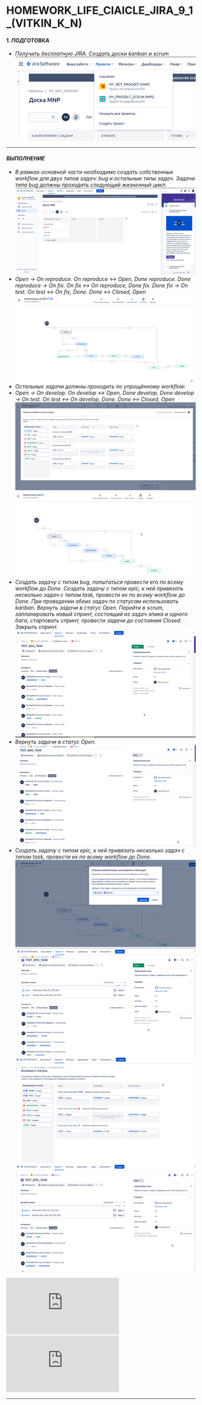 # HOMEWORK_LIFE_CIAICLE_JIRA_9_1_(VITKIN_K_N)

#### 1. *ПОДГОТОВКА*
- *Получить бесплатную JIRA. Создать доски kanban и scrum*
![](https://github.com/VitkinKN/HOMEWORKNETOLOGY/blob/master/IMAGES/26.png )
___
#### *ВЫПОЛНЕНИЕ*
- *В рамках основной части необходимо создать собственные workflow для двух типов задач: bug и остальные типы задач. Задачи типа bug должны проходить следующий жизненный цикл:*
![](https://github.com/VitkinKN/HOMEWORKNETOLOGY/blob/master/IMAGES/25.png )
- *Open -> On reproduce. On reproduce <-> Open, Done reproduce. Done reproduce -> On fix. On fix <-> On reproduce, Done fix. Done fix -> On test. On test <-> On fix, Done. Done <-> Closed, Open*
![](https://github.com/VitkinKN/HOMEWORKNETOLOGY/blob/master/IMAGES/27.png )
- *Остальные задачи должны проходить по упрощённому workflow:*
- *Open -> On develop. On develop <-> Open, Done develop. Done develop -> On test. On test <-> On develop, Done. Done <-> Closed, Open*
![](https://github.com/VitkinKN/HOMEWORKNETOLOGY/blob/master/IMAGES/28.png )
![](https://github.com/VitkinKN/HOMEWORKNETOLOGY/blob/master/IMAGES/29.png )
- *Создать задачу с типом bug, попытаться провести его по всему workflow до Done. Создать задачу с типом epic, к ней привязать несколько задач с типом task, провести их по всему workflow до Done. При проведении обеих задач по статусам использовать kanban. Вернуть задачи в статус Open. Перейти в scrum, запланировать новый спринт, состоящий из задач эпика и одного бага, стартовать спринт, провести задачи до состояния Closed. Закрыть спринт.*
![](https://github.com/VitkinKN/HOMEWORKNETOLOGY/blob/master/IMAGES/30.png )
- *Вернуть задачи в статус Open.*
![](https://github.com/VitkinKN/HOMEWORKNETOLOGY/blob/master/IMAGES/31.png )
- *Создать задачу с типом epic, к ней привязать несколько задач с типом task, провести их по всему workflow до Done.*
![](https://github.com/VitkinKN/HOMEWORKNETOLOGY/blob/master/IMAGES/32.png )
![](https://github.com/VitkinKN/HOMEWORKNETOLOGY/blob/master/IMAGES/33.png )
![](https://github.com/VitkinKN/HOMEWORKNETOLOGY/blob/master/IMAGES/35.png )
![](https://github.com/VitkinKN/HOMEWORKNETOLOGY/blob/master/IMAGES/34.png )

![Выгрузим схемы workflow для импорта в XML. Файлы с workflow приложим к решению задания](https://github.com/VitkinKN/HOMEWORKNETOLOGY/blob/master/LIFE_CIAICLE_JIRA/MNP-1.xml)
![Выгрузим схемы workflow для импорта в XML. Файлы с workflow приложим к решению задания](https://github.com/VitkinKN/HOMEWORKNETOLOGY/blob/master/LIFE_CIAICLE_JIRA/MNP-2.xml)
___
